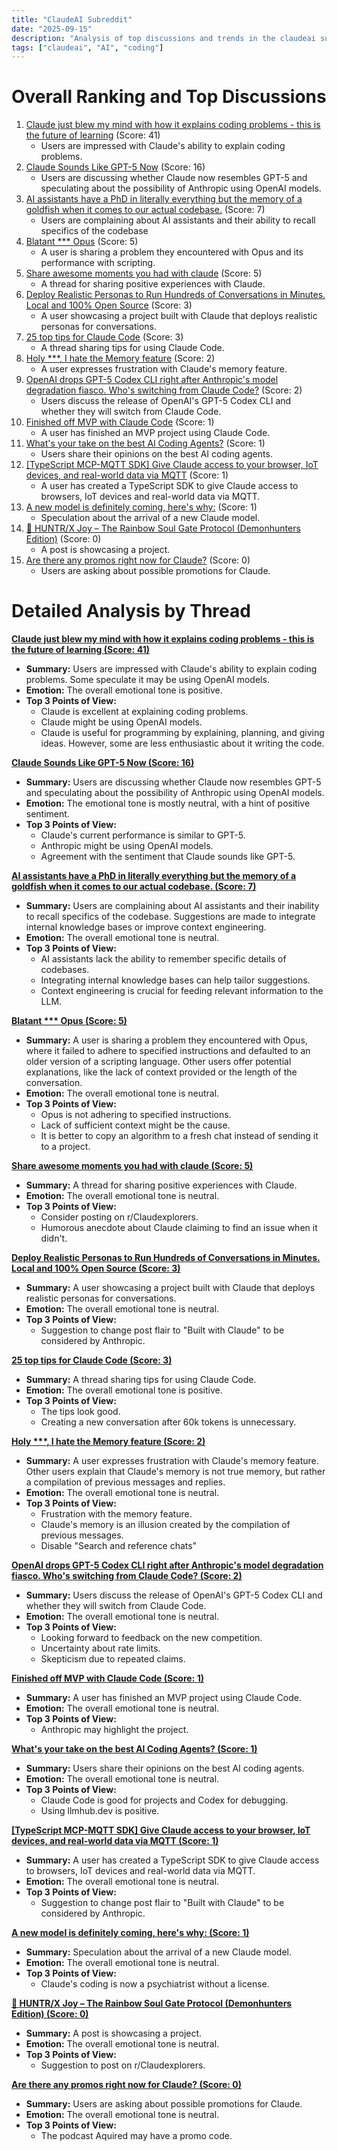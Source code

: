 ```yaml
---
title: "ClaudeAI Subreddit"
date: "2025-09-15"
description: "Analysis of top discussions and trends in the claudeai subreddit"
tags: ["claudeai", "AI", "coding"]
---
```


# Overall Ranking and Top Discussions
1.  [Claude just blew my mind with how it explains coding problems - this is the future of learning](https://www.reddit.com/r/ClaudeAI/comments/1nhs0c3/claude_just_blew_my_mind_with_how_it_explains/) (Score: 41)
    *   Users are impressed with Claude's ability to explain coding problems.
2.  [Claude Sounds Like GPT-5 Now](https://www.reddit.com/gallery/1nhndt6) (Score: 16)
    *   Users are discussing whether Claude now resembles GPT-5 and speculating about the possibility of Anthropic using OpenAI models.
3.  [AI assistants have a PhD in literally everything but the memory of a goldfish when it comes to our actual codebase.](https://www.reddit.com/r/ClaudeAI/comments/1nht4r7/ai_assistants_have_a_phd_in_literally_everything/) (Score: 7)
    *   Users are complaining about AI assistants and their ability to recall specifics of the codebase
4.  [Blatant *** Opus](https://i.redd.it/4b3ex9s7bdpf1.jpeg) (Score: 5)
    *   A user is sharing a problem they encountered with Opus and its performance with scripting.
5.  [Share awesome moments you had with claude](https://www.reddit.com/r/ClaudeAI/comments/1nhuje2/share_awesome_moments_you_had_with_claude/) (Score: 5)
    *   A thread for sharing positive experiences with Claude.
6.  [Deploy Realistic Personas to Run Hundreds of Conversations in Minutes. Local and 100% Open Source](https://v.redd.it/pk69ny7y4cpf1) (Score: 3)
    *   A user showcasing a project built with Claude that deploys realistic personas for conversations.
7.  [25 top tips for Claude Code](https://www.reddit.com/r/ClaudeAI/comments/1nhqgqs/25_top_tips_for_claude_code/) (Score: 3)
    *   A thread sharing tips for using Claude Code.
8.  [Holy ***, I hate the Memory feature](https://www.reddit.com/r/ClaudeAI/comments/1nhodmw/holy_fuck_i_hate_the_memory_feature/) (Score: 2)
    *   A user expresses frustration with Claude's memory feature.
9.  [OpenAI drops GPT-5 Codex CLI right after Anthropic's model degradation fiasco. Who's switching from Claude Code?](https://www.reddit.com/r/ClaudeAI/comments/1nhvyu0/openai_drops_gpt5_codex_cli_right_after/) (Score: 2)
    *   Users discuss the release of OpenAI's GPT-5 Codex CLI and whether they will switch from Claude Code.
10. [Finished off MVP with Claude Code](https://www.reddit.com/r/ClaudeAI/comments/1nho62h/finished_off_mvp_with_claude_code/) (Score: 1)
    *   A user has finished an MVP project using Claude Code.
11. [What's your take on the best Al Coding Agents?](https://www.reddit.com/r/ClaudeAI/comments/1nhos2v/whats_your_take_on_the_best_al_coding_agents/) (Score: 1)
    *   Users share their opinions on the best AI coding agents.
12. [[TypeScript MCP-MQTT SDK] Give Claude access to your browser, IoT devices, and real-world data via MQTT](https://www.reddit.com/r/ClaudeAI/comments/1nhry1m/typescript_mcpmqtt_sdk_give_claude_access_to_your/) (Score: 1)
    *   A user has created a TypeScript SDK to give Claude access to browsers, IoT devices and real-world data via MQTT.
13. [A new model is definitely coming, here's why:](https://www.reddit.com/r/ClaudeAI/comments/1nht3gu/a_new_model_is_definitely_coming_heres_why/) (Score: 1)
    *   Speculation about the arrival of a new Claude model.
14. [🌈 HUNTR/X Joy – The Rainbow Soul Gate Protocol (Demonhunters Edition)](https://v.redd.it/7z8uysxpxcpf1) (Score: 0)
    *   A post is showcasing a project.
15. [Are there any promos right now for Claude?](https://www.reddit.com/r/ClaudeAI/comments/1nhoydt/are_there_any_promos_right_now_for_claude/) (Score: 0)
    *   Users are asking about possible promotions for Claude.

# Detailed Analysis by Thread
**[Claude just blew my mind with how it explains coding problems - this is the future of learning (Score: 41)](https://www.reddit.com/r/ClaudeAI/comments/1nhs0c3/claude_just_blew_my_mind_with_how_it_explains/)**
*   **Summary:** Users are impressed with Claude's ability to explain coding problems. Some speculate it may be using OpenAI models.
*   **Emotion:** The overall emotional tone is positive.
*   **Top 3 Points of View:**
    *   Claude is excellent at explaining coding problems.
    *   Claude might be using OpenAI models.
    *   Claude is useful for programming by explaining, planning, and giving ideas. However, some are less enthusiastic about it writing the code.

**[Claude Sounds Like GPT-5 Now (Score: 16)](https://www.reddit.com/gallery/1nhndt6)**
*   **Summary:** Users are discussing whether Claude now resembles GPT-5 and speculating about the possibility of Anthropic using OpenAI models.
*   **Emotion:** The emotional tone is mostly neutral, with a hint of positive sentiment.
*   **Top 3 Points of View:**
    *   Claude's current performance is similar to GPT-5.
    *   Anthropic might be using OpenAI models.
    *   Agreement with the sentiment that Claude sounds like GPT-5.

**[AI assistants have a PhD in literally everything but the memory of a goldfish when it comes to our actual codebase. (Score: 7)](https://www.reddit.com/r/ClaudeAI/comments/1nht4r7/ai_assistants_have_a_phd_in_literally_everything/)**
*   **Summary:** Users are complaining about AI assistants and their inability to recall specifics of the codebase. Suggestions are made to integrate internal knowledge bases or improve context engineering.
*   **Emotion:** The overall emotional tone is neutral.
*   **Top 3 Points of View:**
    *   AI assistants lack the ability to remember specific details of codebases.
    *   Integrating internal knowledge bases can help tailor suggestions.
    *   Context engineering is crucial for feeding relevant information to the LLM.

**[Blatant *** Opus (Score: 5)](https://i.redd.it/4b3ex9s7bdpf1.jpeg)**
*   **Summary:** A user is sharing a problem they encountered with Opus, where it failed to adhere to specified instructions and defaulted to an older version of a scripting language. Other users offer potential explanations, like the lack of context provided or the length of the conversation.
*   **Emotion:** The overall emotional tone is neutral.
*   **Top 3 Points of View:**
    *   Opus is not adhering to specified instructions.
    *   Lack of sufficient context might be the cause.
    *   It is better to copy an algorithm to a fresh chat instead of sending it to a project.

**[Share awesome moments you had with claude (Score: 5)](https://www.reddit.com/r/ClaudeAI/comments/1nhuje2/share_awesome_moments_you_had_with_claude/)**
*   **Summary:** A thread for sharing positive experiences with Claude.
*   **Emotion:** The overall emotional tone is neutral.
*   **Top 3 Points of View:**
    *   Consider posting on r/Claudexplorers.
    *   Humorous anecdote about Claude claiming to find an issue when it didn't.

**[Deploy Realistic Personas to Run Hundreds of Conversations in Minutes. Local and 100% Open Source (Score: 3)](https://v.redd.it/pk69ny7y4cpf1)**
*   **Summary:** A user showcasing a project built with Claude that deploys realistic personas for conversations.
*   **Emotion:** The overall emotional tone is neutral.
*   **Top 3 Points of View:**
    *   Suggestion to change post flair to "Built with Claude" to be considered by Anthropic.

**[25 top tips for Claude Code (Score: 3)](https://www.reddit.com/r/ClaudeAI/comments/1nhqgqs/25_top_tips_for_claude_code/)**
*   **Summary:** A thread sharing tips for using Claude Code.
*   **Emotion:** The overall emotional tone is positive.
*   **Top 3 Points of View:**
    *   The tips look good.
    *   Creating a new conversation after 60k tokens is unnecessary.

**[Holy ***, I hate the Memory feature (Score: 2)](https://www.reddit.com/r/ClaudeAI/comments/1nhodmw/holy_fuck_i_hate_the_memory_feature/)**
*   **Summary:** A user expresses frustration with Claude's memory feature. Other users explain that Claude's memory is not true memory, but rather a compilation of previous messages and replies.
*   **Emotion:** The overall emotional tone is neutral.
*   **Top 3 Points of View:**
    *   Frustration with the memory feature.
    *   Claude's memory is an illusion created by the compilation of previous messages.
    *   Disable "Search and reference chats"

**[OpenAI drops GPT-5 Codex CLI right after Anthropic's model degradation fiasco. Who's switching from Claude Code? (Score: 2)](https://www.reddit.com/r/ClaudeAI/comments/1nhvyu0/openai_drops_gpt5_codex_cli_right_after/)**
*   **Summary:** Users discuss the release of OpenAI's GPT-5 Codex CLI and whether they will switch from Claude Code.
*   **Emotion:** The overall emotional tone is neutral.
*   **Top 3 Points of View:**
    *   Looking forward to feedback on the new competition.
    *   Uncertainty about rate limits.
    *   Skepticism due to repeated claims.

**[Finished off MVP with Claude Code (Score: 1)](https://www.reddit.com/r/ClaudeAI/comments/1nho62h/finished_off_mvp_with_claude_code/)**
*   **Summary:** A user has finished an MVP project using Claude Code.
*   **Emotion:** The overall emotional tone is neutral.
*   **Top 3 Points of View:**
    *   Anthropic may highlight the project.

**[What's your take on the best Al Coding Agents? (Score: 1)](https://www.reddit.com/r/ClaudeAI/comments/1nhos2v/whats_your_take_on_the_best_al_coding_agents/)**
*   **Summary:** Users share their opinions on the best AI coding agents.
*   **Emotion:** The overall emotional tone is neutral.
*   **Top 3 Points of View:**
    *   Claude Code is good for projects and Codex for debugging.
    *   Using llmhub.dev is positive.

**[[TypeScript MCP-MQTT SDK] Give Claude access to your browser, IoT devices, and real-world data via MQTT (Score: 1)](https://www.reddit.com/r/ClaudeAI/comments/1nhry1m/typescript_mcpmqtt_sdk_give_claude_access_to_your/)**
*   **Summary:** A user has created a TypeScript SDK to give Claude access to browsers, IoT devices and real-world data via MQTT.
*   **Emotion:** The overall emotional tone is neutral.
*   **Top 3 Points of View:**
    *   Suggestion to change post flair to "Built with Claude" to be considered by Anthropic.

**[A new model is definitely coming, here's why: (Score: 1)](https://www.reddit.com/r/ClaudeAI/comments/1nht3gu/a_new_model_is_definitely_coming_heres_why/)**
*   **Summary:** Speculation about the arrival of a new Claude model.
*   **Emotion:** The overall emotional tone is neutral.
*   **Top 3 Points of View:**
    *   Claude's coding is now a psychiatrist without a license.

**[🌈 HUNTR/X Joy – The Rainbow Soul Gate Protocol (Demonhunters Edition) (Score: 0)](https://v.redd.it/7z8uysxpxcpf1)**
*   **Summary:** A post is showcasing a project.
*   **Emotion:** The overall emotional tone is neutral.
*   **Top 3 Points of View:**
    *   Suggestion to post on r/Claudexplorers.

**[Are there any promos right now for Claude? (Score: 0)](https://www.reddit.com/r/ClaudeAI/comments/1nhoydt/are_there_any_promos_right_now_for_claude/)**
*   **Summary:** Users are asking about possible promotions for Claude.
*   **Emotion:** The overall emotional tone is neutral.
*   **Top 3 Points of View:**
    *   The podcast Aquired may have a promo code.

